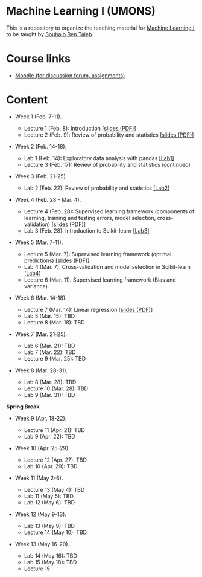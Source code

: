 # Machine Learning I (UMONS)

This is a repository to organize the teaching material for [Machine Learning I](https://applications.umons.ac.be/web/en/pde/2021-2022/aa/S-INFO-256.htm), to be taught by [Souhaib Ben Taieb](http://www.souhaib-bentaieb.com).

# Course links

- [Moodle (for discussion forum, assignments)](https://moodle.umons.ac.be/course/view.php?id=2785)


# Content

- Week 1 (Feb. 7-11). 
  - Lecture 1 (Feb. 8): Introduction [[slides (PDF)]](./slides/1-ml-introduction.pdf)
  - Lecture 2 (Feb. 9): Review of probability and statistics [[slides (PDF)]](./slides/1-ml-prob-stats-review.pdf)

- Week 2 (Feb. 14-18). 
  - Lab 1 (Feb. 14): Exploratory data analysis with pandas [[Lab1]](./labs/Lab1 )
  - Lecture 3 (Feb. 17): Review of probability and statistics (continued)
  
- Week 3 (Feb. 21-25). 
   - Lab 2 (Feb. 22): Review of probability and statistics [[Lab2]](./labs/Lab2)

- Week 4 (Feb. 28 - Mar. 4). 
  - Lecture 4 (Feb. 28): Supervised learning framework (components of learning, training and testing errors, model selection, cross-validation) [[slides (PDF)]](./slides/2-ml-learning-framework.pdf)
  - Lab 3 (Feb. 28): Introduction to Scikit-learn [[Lab3]](./labs/Lab3)

- Week 5 (Mar. 7-11). 
  - Lecture 5 (Mar. 7): Supervised learning framework (optimal predictions) [[slides (PDF)]](./slides/3-ml-optimal-predictions.pdf)
  - Lab 4 (Mar. 7): Cross-validation and model selection in Scikit-learn [[Lab4]](./labs/Lab4)
  - Lecture 6 (Mar. 11): Supervised learning framework (Bias and variance) 

- Week 6 (Mar. 14-18). 
  - Lecture 7 (Mar. 14): Linear regression [[slides (PDF)]](./slides/4-ml-linear-regression.pdf)
  - Lab 5 (Mar. 15): TBD
  - Lecture 8 (Mar. 18): TBD

- Week 7 (Mar. 21-25). 
  - Lab 6 (Mar. 21): TBD
  - Lab 7 (Mar. 22): TBD
  - Lecture 9 (Mar. 25): TBD

- Week 8 (Mar. 28-31). 
  - Lab 8 (Mar. 28): TBD
  - Lecture 10 (Mar. 28): TBD
  - Lab 9 (Mar. 31): TBD


**Spring Break**


- Week 9 (Apr. 18-22). 
  - Lecture 11 (Apr. 21): TBD
  - Lab 9 (Apr. 22): TBD
 
- Week 10 (Apr. 25-29). 
  - Lecture 12 (Apr. 27): TBD
  - Lab 10 (Apr. 29): TBD

- Week 11 (May 2-6). 
  - Lecture 13 (May 4): TBD
  - Lab 11 (May 5): TBD
  - Lab 12 (May 6): TBD

- Week 12 (May 9-13). 
  - Lab 13 (May 9): TBD
  - Lecture 14 (May 10): TBD

- Week 13 (May 16-20). 
  - Lab 14 (May 16): TBD
  - Lab 15 (May 18): TBD
  - Lecture 15


